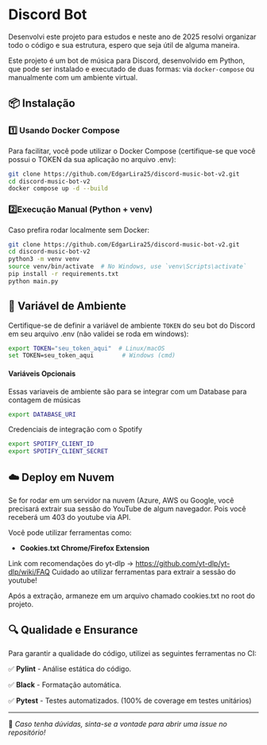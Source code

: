 # Discord Bot

Desenvolvi este projeto para estudos e neste ano de 2025 resolvi organizar todo o código e sua estrutura, espero que seja útil de alguma maneira.

Este projeto é um bot de música para Discord, desenvolvido em Python, que pode ser instalado e executado de duas formas: via `docker-compose` ou manualmente com um ambiente virtual.

## 📦 Instalação

### 1️⃣ Usando Docker Compose
Para facilitar, você pode utilizar o Docker Compose (certifique-se que você possui o TOKEN da sua aplicação no arquivo .env):

```sh
git clone https://github.com/EdgarLira25/discord-music-bot-v2.git 
cd discord-music-bot-v2
docker compose up -d --build
```

### 2️⃣Execução Manual (Python + venv)
Caso prefira rodar localmente sem Docker:

```sh
git clone https://github.com/EdgarLira25/discord-music-bot-v2.git 
cd discord-music-bot-v2
python3 -m venv venv
source venv/bin/activate  # No Windows, use `venv\Scripts\activate`
pip install -r requirements.txt
python main.py
```

## 🚀 Variável de Ambiente

Certifique-se de definir a variável de ambiente `TOKEN` do seu bot do Discord em seu arquivo .env (não validei se roda em windows):

```sh
export TOKEN="seu_token_aqui"  # Linux/macOS
set TOKEN=seu_token_aqui        # Windows (cmd)
```

#### Variáveis Opcionais

Essas variaveis de ambiente são para se integrar com um Database para contagem de músicas

```sh
export DATABASE_URI
```

Credenciais de integração com o Spotify

```sh
export SPOTIFY_CLIENT_ID
export SPOTIFY_CLIENT_SECRET
```

## ☁️ Deploy em Nuvem

Se for rodar em um servidor na nuvem (Azure, AWS ou Google, você precisará extrair sua sessão do YouTube de algum navegador. Pois você receberá um 403 do youtube via API.

Você pode utilizar ferramentas como:
- **Cookies.txt Chrome/Firefox Extension**

Link com recomendações do yt-dlp -> https://github.com/yt-dlp/yt-dlp/wiki/FAQ
Cuidado ao utilizar ferramentas para extrair a sessão do youtube!


Após a extração, armaneze em um arquivo chamado cookies.txt no root do projeto.

## 🔍 Qualidade e Ensurance

Para garantir a qualidade do código, utilizei as seguintes ferramentas no CI:

✅ **Pylint** - Análise estática do código.

✅ **Black** - Formatação automática.

✅ **Pytest** - Testes automatizados. (100% de coverage em testes unitários)

---

📌 *Caso tenha dúvidas, sinta-se a vontade para abrir uma issue no repositório!*
